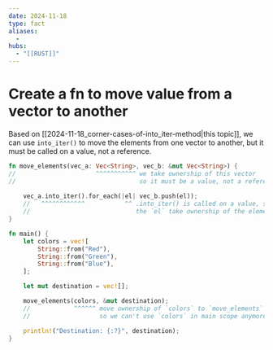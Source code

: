 ```yaml
---
date: 2024-11-18
type: fact
aliases:
  -
hubs:
  - "[[RUST]]"
---
```


# Create a fn to move value from a vector to another

Based on [[2024-11-18_corner-cases-of-into_iter-method|this topic]], we can use `into_iter()` to move the elements from one vector to another, but it must be called on a value, not a reference.

```rust
fn move_elements(vec_a: Vec<String>, vec_b: &mut Vec<String>) {
//                      ^^^^^^^^^^^ we take ownership of this vector
//                                  so it must be a value, not a reference
    
    vec_a.into_iter().for_each(|el| vec_b.push(el));
    //   ^^^^^^^^^^^^           ^^ .into_iter() is called on a value, so that 
    //                             the `el` take ownership of the element
}

fn main() {
    let colors = vec![
        String::from("Red"),
        String::from("Green"),
        String::from("Blue"),
    ];

    let mut destination = vec![];

    move_elements(colors, &mut destination);
    //            ^^^^^^ move ownership of `colors` to `move_elements` for `into_iter()`
    //                   so we can't use `colors` in main scope anymore

    println!("Destination: {:?}", destination);
}

```


